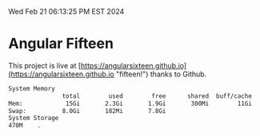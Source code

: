 Wed Feb 21 06:13:25 PM EST 2024

# Angular Fifteen


This project is live at [https://angularsixteen.github.io](https://angularsixteen.github.io "fifteen!") thanks to Github.

```bash
System Memory
               total        used        free      shared  buff/cache   available
Mem:            15Gi       2.3Gi       1.9Gi       300Mi        11Gi        12Gi
Swap:          8.0Gi       182Mi       7.8Gi
System Storage
470M	.
```
```bash
